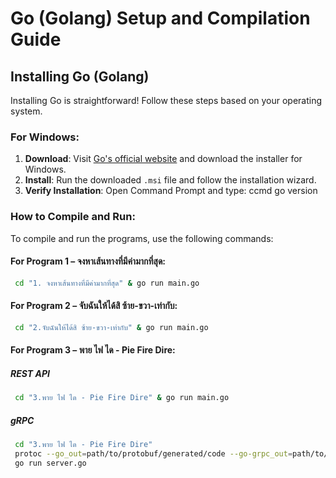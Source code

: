 # Go (Golang) Setup and Compilation Guide

## Installing Go (Golang)

Installing Go is straightforward! Follow these steps based on your operating system.

### For Windows:
1. **Download**: Visit [Go's official website](https://go.dev/dl/) and download the installer for Windows.
2. **Install**: Run the downloaded `.msi` file and follow the installation wizard.
3. **Verify Installation**: Open Command Prompt and type:
   ccmd
   go version
   
### How to Compile and Run:
To compile and run the programs, use the following commands:

#### For Program 1 – จงหาเส้นทางที่มีค่ามากที่สุด:

 ```bash
  cd "1. จงหาเส้นทางที่มีค่ามากที่สุด" & go run main.go
 ```
#### For Program 2 – จับฉันให้ได้สิ ซ้าย-ขวา-เท่ากับ:
 ```bash
  cd "2.จับฉันให้ได้สิ ซ้าย-ขวา-เท่ากับ" & go run main.go
 ```
#### For Program 3 – พาย ไฟ ได - Pie Fire Dire:
##### REST API
 ```bash
  cd "3.พาย ไฟ ได - Pie Fire Dire" & go run main.go
 ```
##### gRPC
 ```bash
  cd "3.พาย ไฟ ได - Pie Fire Dire"
  protoc --go_out=path/to/protobuf/generated/code --go-grpc_out=path/to/protobuf/generated/code ./proto/meat.proto
  go run server.go
 ```

